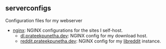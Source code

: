 ## serverconfigs

Configuration files for my webserver

- [nginx](nginx): NGINX configurations for the sites I self-host.
  - [dl.prateekpunetha.dev](nginx/h5ai/dl.prateekpunetha.dev): NGINX config for my download host.
  - [reddit.prateekpunetha.dev](nginx/libreddit/reddit.prateekpunetha.dev): NGINX config for my [libreddit](https://github.com/spikecodes/libreddit) instance.
